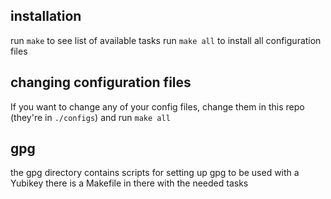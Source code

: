 
## installation
run `make` to see list of available tasks
run `make all` to install all configuration files

## changing configuration files
If you want to change any of your config files,
change them in this repo (they're in `./configs`)
and run `make all`

## gpg
the gpg directory contains scripts for setting up gpg to be used with a Yubikey
there is a Makefile in there with the needed tasks

